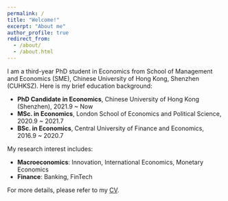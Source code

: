 ```yaml
---
permalink: /
title: "Welcome!"
excerpt: "About me"
author_profile: true
redirect_from: 
  - /about/
  - /about.html
---
```


I am a third-year PhD student in Economics from School of Management and Economics (SME), Chinese University of Hong Kong, Shenzhen (CUHKSZ). Here is my brief education background:

* **PhD Candidate in Economics**, Chinese University of Hong Kong (Shenzhen), 2021.9 ~ Now
* **MSc. in Economics**, London School of Economics and Political Science, 2020.9 ~ 2021.7 
* **BSc. in Economics**, Central University of Finance and Economics, 2016.9 ~ 2020.7 

My research interest includes:
* **Macroeconomics**: Innovation, International Economics, Monetary Economics
* **Finance**: Banking, FinTech

For more details, please refer to my [CV](../assets/Curriculum_Vitae.pdf).
